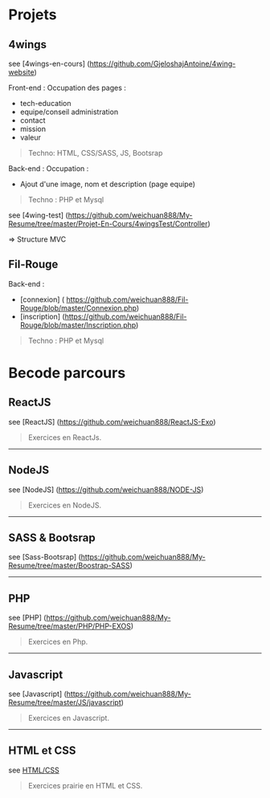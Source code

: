 # Projets 

## 4wings
see [4wings-en-cours]
(https://github.com/GjeloshajAntoine/4wing-website)

Front-end : Occupation des pages : 

* tech-education
* equipe/conseil administration
* contact
* mission
* valeur  

>Techno: HTML, CSS/SASS, JS, Bootsrap

Back-end : Occupation :

* Ajout d'une image, nom et description (page equipe)

>Techno : PHP et Mysql

see [4wing-test]
(https://github.com/weichuan888/My-Resume/tree/master/Projet-En-Cours/4wingsTest/Controller)

=> Structure MVC

## Fil-Rouge 

Back-end :
* [connexion] ( https://github.com/weichuan888/Fil-Rouge/blob/master/Connexion.php)
* [inscription] (https://github.com/weichuan888/Fil-Rouge/blob/master/Inscription.php)

>Techno : PHP et Mysql








# Becode parcours

## ReactJS
see [ReactJS] 
(https://github.com/weichuan888/ReactJS-Exo)

>Exercices en ReactJs.

----

## NodeJS 
see [NodeJS]
(https://github.com/weichuan888/NODE-JS)

>Exercices en NodeJS.

-----

## SASS & Bootsrap
see [Sass-Bootsrap]
(https://github.com/weichuan888/My-Resume/tree/master/Boostrap-SASS)

----

## PHP
see [PHP]
(https://github.com/weichuan888/My-Resume/tree/master/PHP/PHP-EXOS)

>Exercices en Php.

----

## Javascript
see [Javascript]
(https://github.com/weichuan888/My-Resume/tree/master/JS/javascript)

>Exercices en Javascript.

-----

## HTML et CSS

see [HTML/CSS](https://github.com/weichuan888/My-Resume/tree/master/HTML-CSS/Prairie-Becode)

>Exercices prairie en HTML et CSS.

